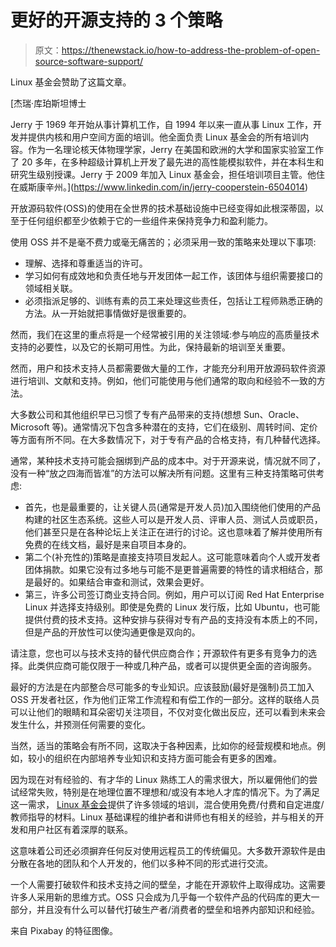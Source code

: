 # 更好的开源支持的 3 个策略

> 原文：<https://thenewstack.io/how-to-address-the-problem-of-open-source-software-support/>

Linux 基金会赞助了这篇文章。

 [杰瑞·库珀斯坦博士

Jerry 于 1969 年开始从事计算机工作，自 1994 年以来一直从事 Linux 工作，开发并提供内核和用户空间方面的培训。他全面负责 Linux 基金会的所有培训内容。作为一名理论核天体物理学家，Jerry 在美国和欧洲的大学和国家实验室工作了 20 多年，在多种超级计算机上开发了最先进的高性能模拟软件，并在本科生和研究生级别授课。Jerry 于 2009 年加入 Linux 基金会，担任培训项目主管。他住在威斯康辛州。](https://www.linkedin.com/in/jerry-cooperstein-6504014) 

开放源码软件(OSS)的使用在全世界的技术基础设施中已经变得如此根深蒂固，以至于任何组织都至少依赖于它的一些组件来保持竞争力和盈利能力。

使用 OSS 并不是毫不费力或毫无痛苦的；必须采用一致的策略来处理以下事项:

*   理解、选择和尊重适当的许可。
*   学习如何有成效地和负责任地与开发团体一起工作，该团体与组织需要接口的领域相关联。
*   必须指派足够的、训练有素的员工来处理这些责任，包括让工程师熟悉正确的方法。从一开始就把事情做好是很重要的。

然而，我们在这里的重点将是一个经常被引用的关注领域:参与响应的高质量技术支持的必要性，以及它的长期可用性。为此，保持最新的培训至关重要。

然而，用户和技术支持人员都需要做大量的工作，才能充分利用开放源码软件资源进行培训、文献和支持。例如，他们可能使用与他们通常的取向和经验不一致的方法。

大多数公司和其他组织早已习惯了专有产品带来的支持(想想 Sun、Oracle、Microsoft 等)。通常情况下包含多种潜在的支持，它们在级别、周转时间、定价等方面有所不同。在大多数情况下，对于专有产品的合格支持，有几种替代选择。

通常，某种技术支持可能会捆绑到产品的成本中。对于开源来说，情况就不同了，没有一种“放之四海而皆准”的方法可以解决所有问题。这里有三种支持策略可供考虑:

*   首先，也是最重要的，让关键人员(通常是开发人员)加入围绕他们使用的产品构建的社区生态系统。这些人可以是开发人员、评审人员、测试人员或职员，他们甚至只是在各种论坛上关注正在进行的讨论。这也意味着了解并使用所有免费的在线文档，最好是来自项目本身的。
*   第二个(补充性的)策略是直接支持项目发起人。这可能意味着向个人或开发者团体捐款。如果它没有过多地与可能不是更普遍需要的特性的请求相结合，那是最好的。如果结合审查和测试，效果会更好。
*   第三，许多公司签订商业支持合同。例如，用户可以订阅 Red Hat Enterprise Linux 并选择支持级别。即使是免费的 Linux 发行版，比如 Ubuntu，也可能提供付费的技术支持。这种安排与获得对专有产品的支持没有本质上的不同，但是产品的开放性可以使沟通更像是双向的。

请注意，您也可以与技术支持的替代供应商合作；开源软件有更多有竞争力的选择。此类供应商可能仅限于一种或几种产品，或者可以提供更全面的咨询服务。

最好的方法是在内部整合尽可能多的专业知识。应该鼓励(最好是强制)员工加入 OSS 开发者社区，作为他们正常工作流程和有偿工作的一部分。这样的联络人员可以让他们的眼睛和耳朵密切关注项目，不仅对变化做出反应，还可以看到未来会发生什么，并预测任何需要的变化。

当然，适当的策略会有所不同，这取决于各种因素，比如你的经营规模和地点。例如，较小的组织在内部培养专业知识和支持方面可能会有更多的困难。

因为现在对有经验的、有才华的 Linux 熟练工人的需求很大，所以雇佣他们的尝试经常失败，特别是在地理位置不理想和/或没有本地人才库的情况下。为了满足这一需求， [Linux 基金会](https://training.linuxfoundation.org/training/course-catalog/)提供了许多领域的培训，混合使用免费/付费和自定进度/教师指导的材料。Linux 基础课程的维护者和讲师也有相关的经验，并与相关的开发和用户社区有着深厚的联系。

这意味着公司还必须摒弃任何反对使用远程员工的传统偏见。大多数开源软件是由分散在各地的团队和个人开发的，他们以多种不同的形式进行交流。

一个人需要打破软件和技术支持之间的壁垒，才能在开源软件上取得成功。这需要许多人采用新的思维方式。OSS 只会成为几乎每一个软件产品的代码库的更大一部分，并且没有什么可以替代打破生产者/消费者的壁垒和培养内部知识和经验。

来自 Pixabay 的特征图像。

<svg xmlns:xlink="http://www.w3.org/1999/xlink" viewBox="0 0 68 31" version="1.1"><title>Group</title> <desc>Created with Sketch.</desc></svg>
